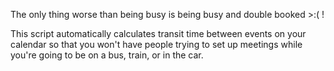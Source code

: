 The only thing worse than being busy is being busy and double booked >:( !

This script automatically calculates transit time between events on your calendar so that you won't have people trying to set up meetings while you're going to be on a bus, train, or in the car.